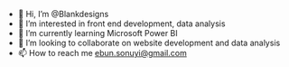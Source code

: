 - 👋 Hi, I’m @Blankdesigns
- 👀 I’m interested in front end development, data analysis
- 🌱 I’m currently learning Microsoft Power BI
- 💞️ I’m looking to collaborate on website development and data analysis
- 📫 How to reach me ebun.sonuyi@gmail.com

<!---
Blankdesigns/Blankdesigns is a ✨ special ✨ repository because its `README.md` (this file) appears on your GitHub profile.
You can click the Preview link to take a look at your changes.
--->
